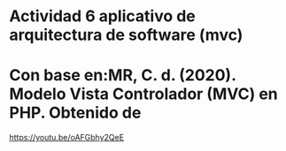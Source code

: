 # Actividad 6 aplicativo de arquitectura de software (mvc)
# Con base en:MR, C. d. (2020). Modelo Vista Controlador (MVC) en PHP. Obtenido de 
https://youtu.be/oAFGbhy2QeE
 
